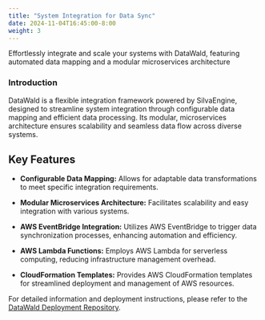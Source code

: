 ```yaml
---
title: "System Integration for Data Sync"
date: 2024-11-04T16:45:00-8:00
weight: 3
---
```


Effortlessly integrate and scale your systems with DataWald, featuring automated data mapping and a modular microservices architecture

### Introduction

DataWald is a flexible integration framework powered by SilvaEngine, designed to streamline system integration through configurable data mapping and efficient data processing. Its modular, microservices architecture ensures scalability and seamless data flow across diverse systems.

## Key Features

- **Configurable Data Mapping:** Allows for adaptable data transformations to meet specific integration requirements.

- **Modular Microservices Architecture:** Facilitates scalability and easy integration with various systems.

- **AWS EventBridge Integration:** Utilizes AWS EventBridge to trigger data synchronization processes, enhancing automation and efficiency.

- **AWS Lambda Functions:** Employs AWS Lambda for serverless computing, reducing infrastructure management overhead.

- **CloudFormation Templates:** Provides AWS CloudFormation templates for streamlined deployment and management of AWS resources.

For detailed information and deployment instructions, please refer to the [DataWald Deployment Repository](https://github.com/ideabosque/datawald_deployment). 